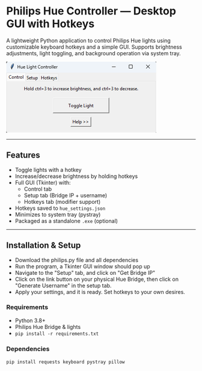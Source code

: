 # Philips Hue Controller — Desktop GUI with Hotkeys

A lightweight Python application to control Philips Hue lights using customizable keyboard hotkeys and a simple GUI. Supports brightness adjustments, light toggling, and background operation via system tray.

![Preview](preview.png)

---

## Features

- Toggle lights with a hotkey
- Increase/decrease brightness by holding hotkeys
- Full GUI (Tkinter) with:
  - Control tab
  - Setup tab (Bridge IP + username)
  - Hotkeys tab (modifier support)
- Hotkeys saved to `hue_settings.json`
- Minimizes to system tray (pystray)
- Packaged as a standalone `.exe` (optional)

---

## Installation & Setup
- Download the philips.py file and all dependencies
- Run the program, a Tkinter GUI window should pop up
- Navigate to the "Setup" tab, and click on "Get Bridge IP"
- Click on the link button on your physical Hue Bridge, then click on "Generate Username" in the setup tab.
- Apply your settings, and it is ready. Set hotkeys to your own desires.

### Requirements

- Python 3.8+
- Philips Hue Bridge & lights
- `pip install -r requirements.txt`

### Dependencies

```bash
pip install requests keyboard pystray pillow
